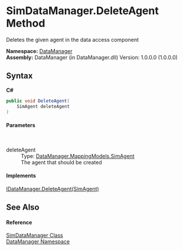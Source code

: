 # SimDataManager.DeleteAgent Method 
 

Deletes the given agent in the data access component

**Namespace:**&nbsp;<a href="699cd2d6-1481-41f2-ef8c-776ba4af1388">DataManager</a><br />**Assembly:**&nbsp;DataManager (in DataManager.dll) Version: 1.0.0.0 (1.0.0.0)

## Syntax

**C#**<br />
``` C#
public void DeleteAgent(
	SimAgent deleteAgent
)
```


#### Parameters
&nbsp;<dl><dt>deleteAgent</dt><dd>Type: <a href="ededd7bc-9c9e-b6d3-2830-db490e657f72">DataManager.MappingModels.SimAgent</a><br />The agent that should be created</dd></dl>

#### Implements
<a href="a25723c6-4a30-530d-955d-728770603319">IDataManager.DeleteAgent(SimAgent)</a><br />

## See Also


#### Reference
<a href="c932baac-c60b-aa6f-f5c0-a68d804542cd">SimDataManager Class</a><br /><a href="699cd2d6-1481-41f2-ef8c-776ba4af1388">DataManager Namespace</a><br />